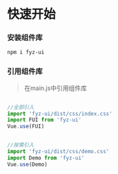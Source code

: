 # 快速开始


### 安装组件库

```bash
npm i fyz-ui

```

### 引用组件库
> 在main.js中引用组件库

```javascript

//全部引入
import 'fyz-ui/dist/css/index.css'
import FUI from 'fyz-ui'
Vue.use(FUI)


//按需引入
import 'fyz-ui/dist/css/demo.css'
import Demo from 'fyz-ui'
Vue.use(Demo)
```

